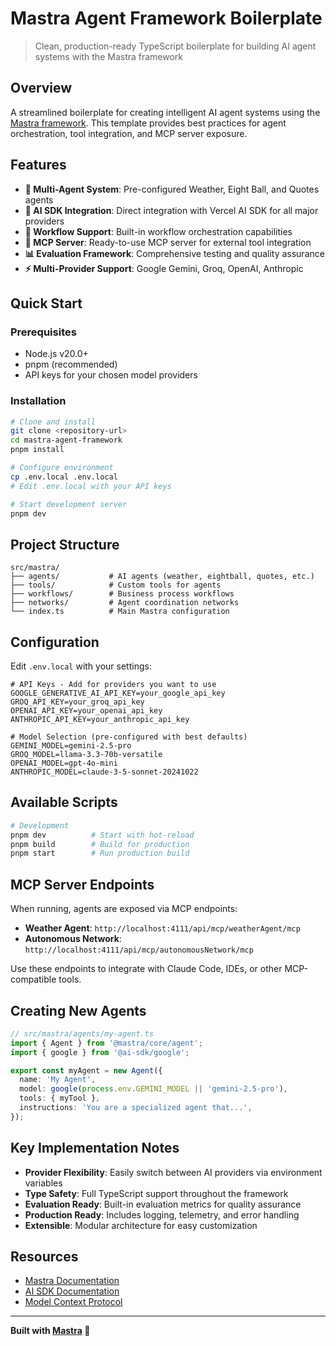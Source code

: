 # Mastra Agent Framework Boilerplate

> Clean, production-ready TypeScript boilerplate for building AI agent systems with the Mastra framework

## Overview

A streamlined boilerplate for creating intelligent AI agent systems using the [Mastra framework](https://mastra.ai). This template provides best practices for agent orchestration, tool integration, and MCP server exposure.

## Features

- **🤖 Multi-Agent System**: Pre-configured Weather, Eight Ball, and Quotes agents
- **🔌 AI SDK Integration**: Direct integration with Vercel AI SDK for all major providers
- **🔄 Workflow Support**: Built-in workflow orchestration capabilities  
- **🔌 MCP Server**: Ready-to-use MCP server for external tool integration
- **📊 Evaluation Framework**: Comprehensive testing and quality assurance
- **⚡ Multi-Provider Support**: Google Gemini, Groq, OpenAI, Anthropic

## Quick Start

### Prerequisites

- Node.js v20.0+
- pnpm (recommended)
- API keys for your chosen model providers

### Installation

```bash
# Clone and install
git clone <repository-url>
cd mastra-agent-framework
pnpm install

# Configure environment
cp .env.local .env.local
# Edit .env.local with your API keys

# Start development server
pnpm dev
```

## Project Structure

```
src/mastra/
├── agents/           # AI agents (weather, eightball, quotes, etc.)
├── tools/            # Custom tools for agents
├── workflows/        # Business process workflows
├── networks/         # Agent coordination networks
└── index.ts          # Main Mastra configuration
```

## Configuration

Edit `.env.local` with your settings:

```env
# API Keys - Add for providers you want to use
GOOGLE_GENERATIVE_AI_API_KEY=your_google_api_key
GROQ_API_KEY=your_groq_api_key  
OPENAI_API_KEY=your_openai_api_key
ANTHROPIC_API_KEY=your_anthropic_api_key

# Model Selection (pre-configured with best defaults)
GEMINI_MODEL=gemini-2.5-pro
GROQ_MODEL=llama-3.3-70b-versatile
OPENAI_MODEL=gpt-4o-mini
ANTHROPIC_MODEL=claude-3-5-sonnet-20241022
```

## Available Scripts

```bash
# Development
pnpm dev          # Start with hot-reload
pnpm build        # Build for production
pnpm start        # Run production build
```

## MCP Server Endpoints

When running, agents are exposed via MCP endpoints:

- **Weather Agent**: `http://localhost:4111/api/mcp/weatherAgent/mcp`
- **Autonomous Network**: `http://localhost:4111/api/mcp/autonomousNetwork/mcp`

Use these endpoints to integrate with Claude Code, IDEs, or other MCP-compatible tools.

## Creating New Agents

```typescript
// src/mastra/agents/my-agent.ts
import { Agent } from '@mastra/core/agent';
import { google } from '@ai-sdk/google';

export const myAgent = new Agent({
  name: 'My Agent',
  model: google(process.env.GEMINI_MODEL || 'gemini-2.5-pro'),
  tools: { myTool },
  instructions: 'You are a specialized agent that...',
});
```

## Key Implementation Notes

- **Provider Flexibility**: Easily switch between AI providers via environment variables
- **Type Safety**: Full TypeScript support throughout the framework
- **Evaluation Ready**: Built-in evaluation metrics for quality assurance
- **Production Ready**: Includes logging, telemetry, and error handling
- **Extensible**: Modular architecture for easy customization

## Resources

- [Mastra Documentation](https://docs.mastra.ai)
- [AI SDK Documentation](https://ai-sdk.dev)
- [Model Context Protocol](https://modelcontextprotocol.io)

---

**Built with [Mastra](https://mastra.ai) 🚀**